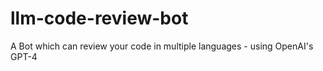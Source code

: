 # llm-code-review-bot
A Bot which can review your code in multiple languages - using OpenAI's GPT-4
